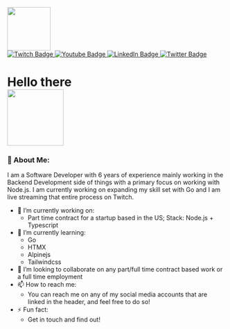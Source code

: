 <div id="header">
  <img src="https://media.giphy.com/media/v1.Y2lkPTc5MGI3NjExMTZvZ2RsMzFlYXE2ZTRqa3hldTlndDV6MmRlaXZieDdxdWlkZ2c1bSZlcD12MV9pbnRlcm5hbF9naWZfYnlfaWQmY3Q9cw/kJV3yFjaVYtlP0CMOR/giphy.gif" width="100"/>

<div id="badges">
  <a href="https://www.twitch.tv/zaramao_dev">  
    <img src="https://img.shields.io/badge/Twitch-purple?style=for-the-badge&logo=twitch&logoColor=white" alt="Twitch Badge"/>
  </a>
  <a href="https://www.youtube.com/@zaramao">
    <img src="https://img.shields.io/badge/YouTube-red?style=for-the-badge&logo=youtube&logoColor=white" alt="Youtube Badge"/>
  </a>
  <a href="https://www.linkedin.com/in/ivan-drenjanin/">
    <img src="https://img.shields.io/badge/LinkedIn-blue?style=for-the-badge&logo=linkedin&logoColor=white" alt="LinkedIn Badge"/>
  </a>
  <a href="https://twitter.com/zaramao_dev">
    <img src="https://img.shields.io/badge/Twitter-blue?style=for-the-badge&logo=twitter&logoColor=white" alt="Twitter Badge"/>
  </a>

</div>
  <img src="https://komarev.com/ghpvc/?username=ivandrenjanin&style=flat-square&color=blue" alt=""/>
<h1>
  <div>
  Hello there
    
  </div>
  <div>
    <img src="https://media.giphy.com/media/v1.Y2lkPTc5MGI3NjExdmo0cGszbjBxY2gwZGUwcXVjcDNkYTc3Y25vbGowMTd2anE1cmR2eCZlcD12MV9pbnRlcm5hbF9naWZfYnlfaWQmY3Q9Zw/xTiIzJSKB4l7xTouE8/giphy.gif" width="130px"/>
  </div>
</h1>
  
</div>
  
### 👾 About Me:
I am a Software Developer with 6 years of experience mainly working in the Backend Development side of things with a primary focus on working with Node.js. I am currently working on expanding my skill set with Go and I am live streaming that entire process on Twitch.

- 🔭 I’m currently working on:
  - Part time contract for a startup based in the US; Stack: Node.js + Typescript
- 🌱 I’m currently learning:
  - Go
  - HTMX
  - Alpinejs
  - Tailwindcss
- 👯 I’m looking to collaborate on any part/full time contract based work or a full time employment
- 📫 How to reach me:
  - You can reach me on any of my social media accounts that are linked in the header, and feel free to do so!
- ⚡ Fun fact:
  - Get in touch and find out!
